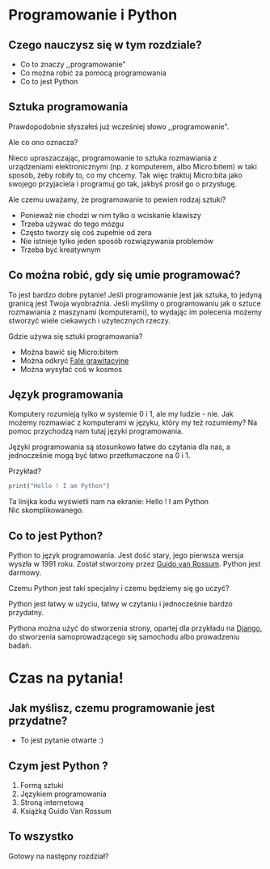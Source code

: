 # Programowanie i Python

## Czego nauczysz się w tym rozdziale?

* Co to znaczy ,,programowanie"
* Co można robić za pomocą programowania
* Co to jest Python

## Sztuka programowania
Prawdopodobnie słyszałeś już wcześniej słowo ,,programowanie".

Ale co ono oznacza?

Nieco upraszaczając, programowanie to sztuka rozmawiania z urządzeniami elektronicznymi (np. z komputerem, albo Micro:bitem) w taki sposób, żeby robiły to, co my chcemy.
Tak więc traktuj Micro:bita jako swojego przyjaciela i programuj go tak, jakbyś prosił go o przysługę.

Ale czemu uważamy, że programowanie to pewien rodzaj sztuki?

* Ponieważ nie chodzi w nim tylko o wciskanie klawiszy
* Trzeba używać do tego mózgu
* Często tworzy się coś zupełnie od zera
* Nie istnieje tylko jeden sposób rozwiązywania problemów
* Trzeba być kreatywnym

## Co można robić, gdy się umie programować?

To jest bardzo dobre pytanie!
Jeśli programowanie jest jak sztuka, to jedyną granicą jest Twoja wyobraźnia.
Jeśli myślimy o programowaniu jak o sztuce rozmawiania z maszynami (komputerami), to wydając im polecenia możemy stworzyć wiele ciekawych i użytecznych rzeczy.

Gdzie używa się sztuki programowania?

* Można bawić się Micro:bitem
* Można odkryć [Fale grawitacyjne](https://www.reddit.com/r/IAmA/comments/45g8qu/we_are_the_ligo_scientific_collaboration_and_we/ "Gravitational Waves")
* Można wysyłać coś w kosmos

## Język programowania
Komputery rozumieją tylko w systemie 0 i 1, ale my ludzie - nie.
Jak możemy rozmawiać z komputerami w języku, który my też rozumiemy? Na pomoc przychodzą nam tutaj języki programowania.

Języki programowania są stosunkowo łatwe do czytania dla nas, a jednocześnie mogą być łatwo przetłumaczone na 0 i 1.

Przykład?

```python
print("Hello ! I am Python")
```
Ta linijka kodu wyświetli nam na ekranie: Hello ! I am Python  
Nic skomplikowanego.

## Co to jest Python?
Python to język programowania. Jest dość stary, jego pierwsza wersja wyszła w 1991 roku. Został stworzony przez [Guido van Rossum](https://en.wikipedia.org/wiki/Guido_van_Rossum "Guido Van Rossum").
Python jest darmowy.

Czemu Python jest taki specjalny i czemu będziemy się go uczyć?

Python jest łatwy w użyciu, łatwy w czytaniu i jednocześnie bardzo przydatny.

Pythona można użyć do stworzenia strony, opartej dla przykładu na [Django](https://www.djangoproject.com/ "Django Web Framework"), do stworzenia samoprowadzącego się samochodu albo prowadzeniu badań.


# Czas na pytania!

## Jak myślisz, czemu programowanie jest przydatne?

* To jest pytanie otwarte :)

## Czym jest Python ?

1. Formą sztuki
2. Językiem programowania
3. Stroną internetową
4. Książką Guido Van Rossum

## To wszystko
Gotowy na następny rozdział?
